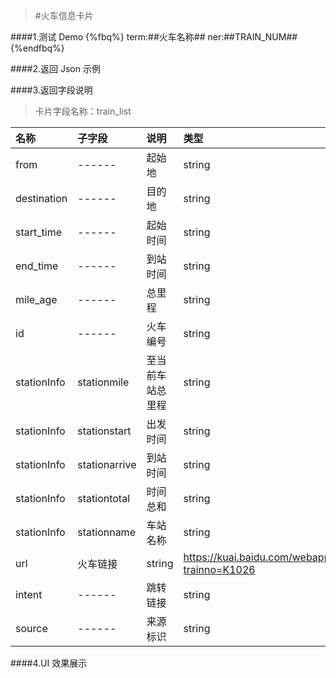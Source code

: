 >#火车信息卡片


####1.测试 Demo
{%fbq%}
term:##火车名称##
ner:##TRAIN_NUM##
{%endfbq%}


####2.返回 Json 示例


####3.返回字段说明

>卡片字段名称：train_list

|名称|子字段|说明|类型|示例|
|:---|:---|:---|:---|:---|
|from|------|起始地|string|青岛|
|destination|------|目的地|string|兰州|
|start_time|------|起始时间|string|15:37|
|end_time|------|到站时间|string|15:48|
|mile_age|------|总里程|string||
|id|------|火车编号|string|K1026|
|stationInfo|stationmile|至当前车站总里程|string|61|
|stationInfo|stationstart|出发时间|string|11:26|
|stationInfo|stationarrive|到站时间|string|11:16|
|stationInfo|stationtotal|时间总和|string|00:45|
|stationInfo|stationname|车站名称|string|东莞东|
|url|火车链接|string|https://kuai.baidu.com/webapp/train/stationlist.html?trainno=K1026|
|intent|------|跳转链接|string||
|source|------|来源标识|string|BaiduTrain|

####4.UI 效果展示


